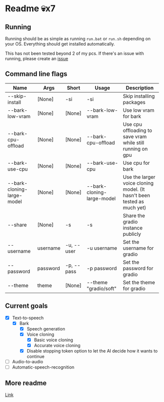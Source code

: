 # Readme 💀x7

## Running
Running should be as simple as running `run.bat` or `run.sh` depending on your OS.
Everything should get installed automatically.

This has not been tested beyond 2 of my pcs.
If there's an issue with running, please create an [issue](https://github.com/gitmylo/audio-webui/issues)

## Command line flags

| Name                       | Args     | Short      | Usage                      | Description                                                             |
|----------------------------|----------|------------|----------------------------|-------------------------------------------------------------------------|
| --skip-install             | [None]   | -si        | -si                        | Skip installing packages                                                |
| --bark-low-vram            | [None]   | [None]     | --bark-low-vram            | Use low vram for bark                                                   |
| --bark-cpu-offload         | [None]   | [None]     | --bark-cpu-offload         | Use cpu offloading to save vram while still running on gpu              |
| --bark-use-cpu             | [None]   | [None]     | --bark-use-cpu             | Use cpu for bark                                                        |
| --bark-cloning-large-model | [None]   | [None]     | --bark-cloning-large-model | Use the larger voice cloning model. (It hasn't been tested as much yet) |
| --share                    | [None]   | -s         | -s                         | Share the gradio instance publicly                                      |
| --username                 | username | -u, --user | -u username                | Set the username for gradio                                             |
| --password                 | password | -p, --pass | -p password                | Set the password for gradio                                             |
| --theme                    | theme    | [None]     | --theme "gradio/soft"      | Set the theme for gradio                                                |


## Current goals
* [x] Text-to-speech
  * [x] Bark
    * [x] Speech generation
    * [x] Voice cloning
      * [x] Basic voice cloning
      * [x] Accurate voice cloning
    * [x] Disable stopping token option to let the AI decide how it wants to continue
* [ ] Audio-to-audio
* [ ] Automatic-speech-recognition

## More readme
[Link](readme/readme.md)
